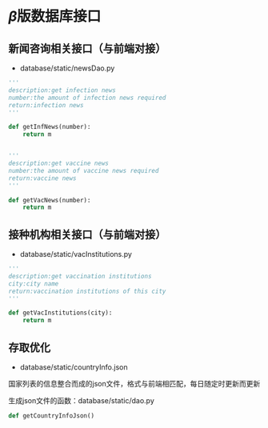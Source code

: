 # $\beta$版数据库接口

## 新闻咨询相关接口（与前端对接）

* database/static/newsDao.py

```python
'''
description:get infection news
number:the amount of infection news required
return:infection news
'''

def getInfNews(number):
    return m


'''
description:get vaccine news
number:the amount of vaccine news required
return:vaccine news
'''

def getVacNews(number):
    return m
```

## 接种机构相关接口（与前端对接）

* database/static/vacInstitutions.py

```python
'''
description:get vaccination institutions
city:city name
return:vaccination institutions of this city
'''

def getVacInstitutions(city):
    return m
```

## 存取优化

* database/static/countryInfo.json

国家列表的信息整合而成的json文件，格式与前端相匹配，每日随定时更新而更新

生成json文件的函数：database/static/dao.py

```python
def getCountryInfoJson()
```

